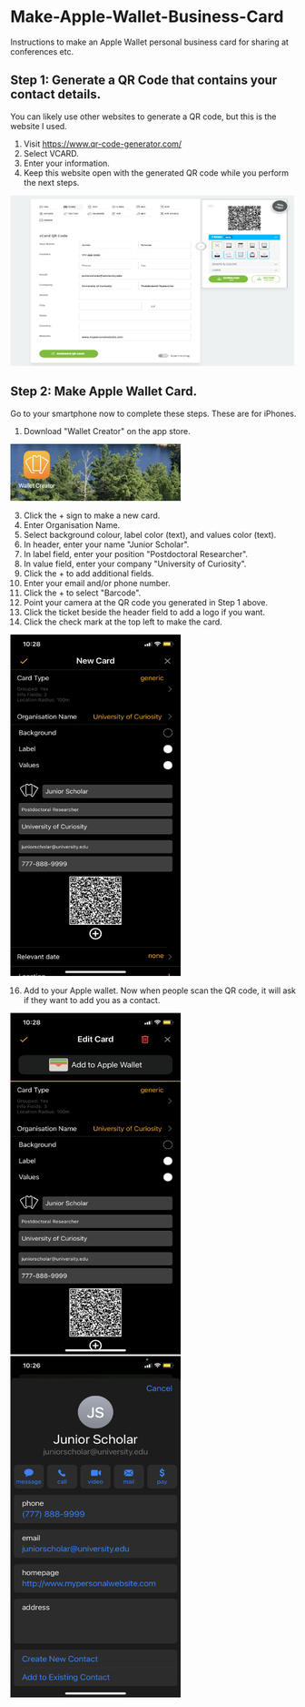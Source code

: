 # Make-Apple-Wallet-Business-Card
Instructions to make an Apple Wallet personal business card for sharing at conferences etc.


## Step 1: Generate a QR Code that contains your contact details.
You can likely use other websites to generate a QR code, but this is the website I used.

1. Visit https://www.qr-code-generator.com/
2. Select VCARD.
3. Enter your information.
4. Keep this website open with the generated QR code while you perform the next steps.

<img src="https://github.com/amandamcgow/Make-Apple-Wallet-Business-Card/blob/main/Images/SampleQRcodegenerator.png" width="500" height="300">

## Step 2: Make Apple Wallet Card.
Go to your smartphone now to complete these steps. These are for iPhones.
1. Download "Wallet Creator" on the app store.

<img src="https://github.com/amandamcgow/Make-Apple-Wallet-Business-Card/blob/main/Images/WalletCreator.jpg" width="300" height="100">

3. Click the + sign to make a new card.
4. Enter Organisation Name.
5. Select background colour, label color (text), and values color (text).
6. In header, enter your name "Junior Scholar".
7. In label field, enter your position "Postdoctoral Researcher".
8. In value field, enter your company "University of Curiosity".
9. Click the + to add additional fields.
10. Enter your email and/or phone number.
11. Click the + to select "Barcode".
12. Point your camera at the QR code you generated in Step 1 above.
13. Click the ticket beside the header field to add a logo if you want.
14. Click the check mark at the top left to make the card.

<img src="https://github.com/amandamcgow/Make-Apple-Wallet-Business-Card/blob/main/Images/SampleCard.PNG" width="300" height="600">


16. Add to your Apple wallet. Now when people scan the QR code, it will ask if they want to add you as a contact.

<img src="https://github.com/amandamcgow/Make-Apple-Wallet-Business-Card/blob/main/Images/SampleAddtoAppleWallet.PNG" width="300" height="600"> <img src="https://github.com/amandamcgow/Make-Apple-Wallet-Business-Card/blob/main/Images/SampleScanContact.PNG" width="300" height="600">


